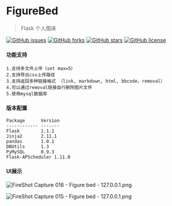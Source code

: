 # FigureBed

>Flask 个人图床

[![GitHub issues](https://img.shields.io/github/issues/saowu/FigureBed.svg)](https://github.com/saowu/FigureBed/issues)
[![GitHub forks](https://img.shields.io/github/forks/saowu/FigureBed.svg)](https://github.com/saowu/FigureBed/network)
[![GitHub stars](https://img.shields.io/github/stars/saowu/FigureBed.svg)](https://github.com/saowu/FigureBed/stargazers)
[![GitHub license](https://img.shields.io/github/license/saowu/FigureBed.svg)](https://github.com/saowu/FigureBed)


#### 功能支持
```
1.支持多文件上传（set max=5）
2.支持导出csv上传路径
3.支持返回多种链接格式 （link, markdown, html, bbcode，removal）
4.可以通过removal链接自行删除图片文件
5.使用mysql数据库
```

#### 版本配置

```
Package      Version
------------ -------
Flask        1.1.1  
Jinja2       2.11.1 
pandas       1.0.1 
DBUtils      1.3 
PyMySQL      0.9.3 
Flask-APScheduler 1.11.0
```
#### UI展示

![FireShot Capture 016 - Figure bed - 127.0.0.1.png](https://i.loli.net/2020/03/08/w2DySmnMEWtFNck.png)

![FireShot Capture 015 - Figure bed - 127.0.0.1.png](https://i.loli.net/2020/03/07/q3H1JDFRSwCLm87.png)